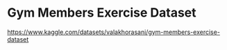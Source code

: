 # Gym Members Exercise Dataset

<https://www.kaggle.com/datasets/valakhorasani/gym-members-exercise-dataset>
